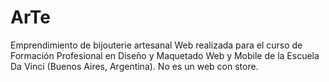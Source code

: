 # ArTe
Emprendimiento de bijouterie artesanal
Web realizada para el curso de Formación Profesional en Diseño y Maquetado Web y Mobile de la Escuela Da Vinci (Buenos Aires, Argentina).
No es un web con store. 
